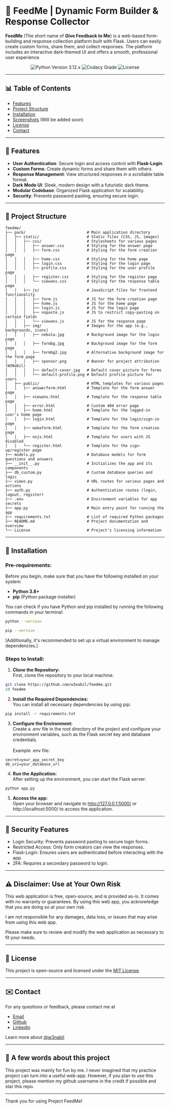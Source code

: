 # 🚀 FeedMe | Dynamic Form Builder & Response Collector

**FeedMe** (The short name of **Give Feedback to Me**) is a web-based form-building and response collection platform built with Flask. Users can easily create custom forms, share them, and collect responses. The platform includes an interactive dark-themed UI and offers a smooth, professional user experience.

<div align="center">
  <img src="https://img.shields.io/badge/Python-3.12.x-green?style=for-the-badge&logo=python" alt="Python Version 3.12.x">
  <img src="https://img.shields.io/codacy/grade/b38941dc42f046df8601495bdfbe9672?style=for-the-badge&logo=codacy&label=Codacy%20GRADE" alt="Codacy Grade">
  <img src="https://img.shields.io/github/license/w3nabil/whatismyip?style=for-the-badge&logo=github&label=License" alt="License">
</div>

---
## 📊 **Table of Contents**
- [Features](#features)
- [Project Structure](#project-structure)
- [Installation](#installation)
- [Screenshots](#screenshots) (Will be added soon)
- [License](#license)
- [Contact](#contact)
---

## 🎯 **Features**

- **User Authentication**: Secure login and access control with **Flask-Login**.
- **Custom Forms**: Create dynamic forms and share them with others.
- **Response Management**: View structured responses in a scrollable table format.
- **Dark Mode UI**: Sleek, modern design with a futuristic dark theme.
- **Modular Codebase**: Organized Flask application for scalability.
- **Security**: Prevents password pasting, ensuring secure login.

---

## 📁 **Project Structure** 
```plaintext
feedme/
├── pack/                           # Main application directory
│   ├── static/                     # Static files (CSS, JS, images)
│   │   ├── css/                    # Stylesheets for various pages
│   │   │   ├── answer.css          # Styling for the answer page
│   │   │   ├── form.css            # Styling for the form creation page
│   │   │   ├── home.css            # Styling for the home page
│   │   │   ├── login.css           # Styling for the login page
│   │   │   ├── profile.css         # Styling for the user profile page
│   │   │   ├── register.css        # Styling for the register page
│   │   │   └── viewans.css         # Styling for the response table page
│   │   ├── js/                     # JavaScript files for frontend functionality
│   │   │   ├── form.js             # JS for the form creation page
│   │   │   ├── home.js             # JS for the home page
│   │   │   ├── login.js            # JS for the login page
│   │   │   ├── nopaste.js          # JS to restrict copy-pasting on certain fields
│   │   │   └── viewans.js          # JS for the response page
│   │   ├── img/                    # Images for the app (e.g., backgrounds, icons)
│   │   │   ├── nebula.jpg          # Background image for the login page
│   │   │   ├── formbg.jpg          # Background image for the form page
│   │   │   ├── formbg2.jpg         # Alternative background image for the form page
│   │   │   ├── sponsor.png         # Banner for project attribution (W3Nabil)
│   │   │   ├── default-cover.jpg   # Default cover picture for forms
│   │   │   └── default-profile.png # Default profile picture for users
│   ├── public/                     # HTML templates for various pages
│   │   ├── answerform.html         # Template for the form answer page
│   │   ├── viewans.html            # Template for the response table page
│   │   ├── error.html              # Custom 404 error page
│   │   ├── home.html               # Template for the logged-in user's home page
│   │   ├── login.html              # Template for the login/sign-in page
│   │   ├── makeform.html           # Template for the form creation page
│   │   ├── nojs.html               # Template for users with JS disabled
│   │   └── register.html           # Template for the sign-up/register page
├── models.py                       # Database models for form questions and answers
├── __init__.py                     # Initializes the app and its components
├── db_custom.py                    # Custom database queries and logic
├── views.py                        # URL routes for various pages and actions
├── auth.py                         # Authentication routes (login, logout, register)
├── .env                            # Environment variables for app secrets
├── app.py                          # Main entry point for running the app
├── requirements.txt                # List of required Python packages
├── README.md                       # Project documentation and overview
└── License                         # Project's licensing information

```
---
## 📜 Installation

### Pre-requirements:

Before you begin, make sure that you have the following installed on your system:

- **Python 3.8+**
- **pip** (Python package installer)

You can check if you have Python and pip installed by running the following commands in your terminal:
   ```bash
python --version
```
   ```bash
pip --version
```

[Additionally, it's recommended to set up a virtual environment to manage dependencies.]

### Steps to Install:
1. **Clone the Repository:**<br>First, clone the repository to your local machine:<br>
 ```bash 
git clone https://github.com/w3nabil/feedme.git
cd feedme
```
2. **Install the Required Dependencies:**<br>You can install all necessary dependencies by using pip:<br>
```bash
pip install -r requirements.txt
```
3. **Configure the Environment:**<br>Create a .env file in the root directory of the project and configure your environment variables, such as the Flask secret key and database credentials.<br><br>Example .env file:

```env 
secret=your_app_secret_key
db_uri=your_database_url
```

4. **Run the Application:**<br>After setting up the environment, you can start the Flask server:
```bash
python app.py
```

5. **Access the app:**
<br>Open your browser and navigate to http://127.0.0.1:5000/ or http://localhost:5000/ to access the application.
---
## 🔐 **Security Features**
- Login Security: Prevents password pasting to secure login forms.
- Restricted Access: Only form creators can view the responses.
- Flask-Login: Ensures users are authenticated before interacting with the app.
- 2FA: Requires a secondary password to login.

---
## ⚠️ **Disclaimer: Use at Your Own Risk**
This web application is free, open-source, and is provided as-is. It comes with no warranty or guarantees. By using this web app, you acknowledge that you are doing so at your own risk.

I am not responsible for any damages, data loss, or issues that may arise from using this web app.

Please make sure to review and modify the web application as necessary to fit your needs.

---
## 📜 **License**
This project is open-source and licensed under the [MIT License](https://github.com/w3nabil/feedme/blob/main/LICENSE).

---
## ✉️ **Contact**
For any questions or feedback, please contact me at 
- [Email](mailto:w3nabil@gmail.com)
- [Github](https://github.com/w3nabil)
- [Linkedin](https://linkedin.com/in/w3nabil) <br>

Learn more about [@w3nabil](https://w3nabil.github.io/)

---
## 💭 **A few words about this project**
This project was mainly for fun by me. I never imagined that my practice project can turn into a useful web-app. However, if you plan to use this project, please mention my github username in the credit if possible and star this repo.

---
Thank you for using Project FeedMe!
